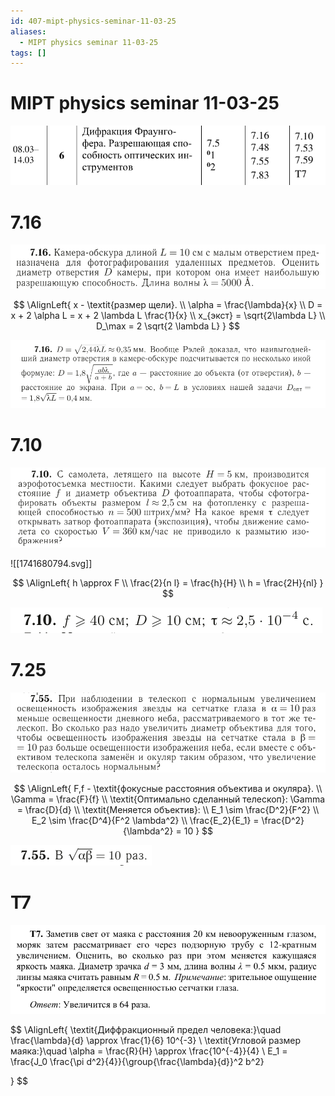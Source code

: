 ```yaml
---
id: 407-mipt-physics-seminar-11-03-25
aliases:
  - MIPT physics seminar 11-03-25
tags: []
---
```


# MIPT physics seminar 11-03-25

![11-03-25_10-55-55_852.png](assets/imgs/11-03-25_10-55-55_852.png)

# 7.16

![11-03-25_10-58-42_992.png](assets/imgs/11-03-25_10-58-42_992.png)

$$
\AlignLeft{
x - \textit{размер щели}. \\
\alpha = \frac{\lambda}{x} \\
D = x + 2 \alpha L = x + 2 \lambda L \frac{1}{x} \\
x_{экст} = \sqrt{2\lambda L} \\
D_\max = 2 \sqrt{2 \lambda L}
}
$$

![11-03-25_11-06-35_640.png](assets/imgs/11-03-25_11-06-35_640.png)

# 7.10

![11-03-25_11-09-26_112.png](assets/imgs/11-03-25_11-09-26_112.png)

![[1741680794.svg]]

$$
\AlignLeft{
h \approx F \\
\frac{2}{n l} = \frac{h}{H} \\
h = \frac{2H}{nl}
}
$$

![11-03-25_11-10-03_787.png](assets/imgs/11-03-25_11-10-03_787.png)

# 7.25

![11-03-25_11-19-30_613.png](assets/imgs/11-03-25_11-19-30_613.png)

$$
\AlignLeft{
F,f - \textit{фокусные расстояния объектива и окуляра}. \\
\Gamma = \frac{F}{f} \\
\textit{Оптимально сделанный телескоп}: \Gamma = \frac{D}{d} \\
\textit{Меняется объектив}: \\
E_1 \sim \frac{D^2}{F^2} \\
E_2 \sim \frac{D^4}{F^2 \lambda^2} \\
\frac{E_2}{E_1} = \frac{D^2}{\lambda^2} = 10
}
$$

![11-03-25_11-19-59_293.png](assets/imgs/11-03-25_11-19-59_293.png)

# T7

![11-03-25_11-40-01_173.png](assets/imgs/11-03-25_11-40-01_173.png)

$$
\AlignLeft{
\textit{Диффракционный предел человека:}\quad \frac{\lambda}{d} \approx \frac{1}{6} 10^{-3} \\
\textit{Угловой размер маяка:}\quad \alpha = \frac{R}{H} \approx \frac{10^{-4}}{4} \\
E_1 = \frac{J_0 \frac{\pi d^2}{4}}{\group{\frac{\lambda}{d}}^2 b^2}

}
$$

